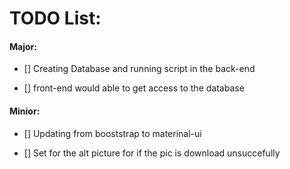 # TODO List:

#### Major:

- [] Creating Database and running script in the back-end

- [] front-end would able to get access to the database

#### Minior:

- [] Updating from booststrap to materinal-ui

- [] Set for the alt picture for if the pic is download unsuccefully

